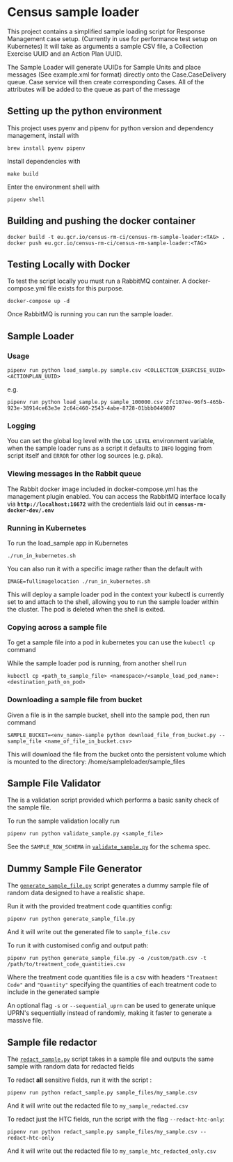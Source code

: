 # Census sample loader
This project contains a simplified sample loading script for Response Management case setup. (Currently in use for performance test setup on Kubernetes) It will take as arguments a sample CSV file, a Collection Exercise UUID and an Action Plan UUID.

The Sample Loader will generate UUIDs for Sample Units and place messages (See example.xml for format) directly onto the Case.CaseDelivery queue. Case service will then create corresponding Cases.
All of the attributes will be added to the queue as part of the message
  

## Setting up the python environment
This project uses pyenv and pipenv for python version and dependency management, install with
```shell script
brew install pyenv pipenv
```

Install dependencies with
```shell script
make build
```

Enter the environment shell with
```shell script
pipenv shell
```

## Building and pushing the docker container
```shell script
docker build -t eu.gcr.io/census-rm-ci/census-rm-sample-loader:<TAG> .
docker push eu.gcr.io/census-rm-ci/census-rm-sample-loader:<TAG>
```

## Testing Locally with Docker
To test the script locally you must run a RabbitMQ container. A docker-compose.yml file exists for this purpose.

```shell script
docker-compose up -d
```

Once RabbitMQ is running you can run the sample loader.


## Sample Loader
### Usage
```shell script
pipenv run python load_sample.py sample.csv <COLLECTION_EXERCISE_UUID> <ACTIONPLAN_UUID>
```
e.g.
```shell script
pipenv run python load_sample.py sample_100000.csv 2fc107ee-96f5-465b-923e-38914ce63e3e 2c64c460-2543-4abe-8728-01bbb0449807
```

### Logging
You can set the global log level with the `LOG_LEVEL` environment variable, when the sample loader runs as a script it defaults to `INFO` logging from script itself and `ERROR` for other log sources (e.g. pika).


### Viewing messages in the Rabbit queue
The Rabbit docker image included in docker-compose.yml has the management plugin enabled. You can access the RabbitMQ interface locally via **`http://localhost:16672`** with the credentials laid out in **`census-rm-docker-dev/.env`**


### Running in Kubernetes
To run the load_sample app in Kubernetes 

```shell script
./run_in_kubernetes.sh
```

You can also run it with a specific image rather than the default with
```shell script
IMAGE=fullimagelocation ./run_in_kubernetes.sh
```

This will deploy a sample loader pod in the context your kubectl is currently set to and attach to the shell, allowing you to run the sample loader within the cluster. The pod is deleted when the shell is exited.

### Copying across a sample file
To get a sample file into a pod in kubernetes you can use the `kubectl cp` command

While the sample loader pod is running, from another shell run
```shell script
kubectl cp <path_to_sample_file> <namespace>/<sample_load_pod_name>:<destination_path_on_pod>
```

### Downloading a sample file from bucket
Given a file is in the sample bucket, shell into the sample pod, then run command
```shell script
SAMPLE_BUCKET=<env_name>-sample python download_file_from_bucket.py --sample_file <name_of_file_in_bucket.csv>
```

This will download the file from the bucket onto the persistent volume which is mounted to the directory: /home/sampleloader/sample_files 

## Sample File Validator
The is a validation script provided which performs a basic sanity check of the sample file. 

To run the sample validation locally run
```shell script
pipenv run python validate_sample.py <sample_file>
```

See the `SAMPLE_ROW_SCHEMA` in [`validate_sample.py`](/validate_sample.py) for the schema spec.

## Dummy Sample File Generator
The [`generate_sample_file.py`](/generate_sample_file.py) script generates a dummy sample file of random data designed to have a realistic shape.

Run it with the provided treatment code quantities config:
```shell script
pipenv run python generate_sample_file.py
```

And it will write out the generated file to `sample_file.csv`

To run it with customised config and output path:
```shell script
pipenv run python generate_sample_file.py -o /custom/path.csv -t /path/to/treatment_code_quantities.csv
```
Where the treatment code quantities file is a csv with headers `"Treatment Code"` and `"Quantity"` specifying the quantities of each treatment code to include in the generated sample

An optional flag `-s` or `--sequential_uprn` can be used to generate unique UPRN's sequentially instead of randomly, making it faster to generate a massive file.

## Sample file redactor
The [`redact_sample.py`](/redact_sample.py) script takes in a sample file and outputs the same sample with random data for redacted fields

To redact **all** sensitive fields, run it with the script :
```shell script
pipenv run python redact_sample.py sample_files/my_sample.csv
```
And it will write out the redacted file to `my_sample_redacted.csv`

To redact just the HTC fields, run the script with the flag `--redact-htc-only`:
```shell script
pipenv run python redact_sample.py sample_files/my_sample.csv --redact-htc-only
```

And it will write out the redacted file to `my_sample_htc_redacted_only.csv`

